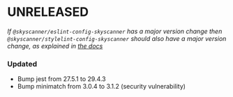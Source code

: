 # UNRELEASED

_If `@skyscanner/eslint-config-skyscanner` has a major version change then `@skyscanner/stylelint-config-skyscanner` should also have a major version change, as explained in [the docs](./docs/eslint-as-dependency.md)_

### Updated

- Bump jest from 27.5.1 to 29.4.3
- Bump minimatch from 3.0.4 to 3.1.2 (security vulnerability)
